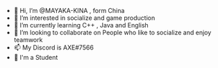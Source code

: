 - 👋 Hi, I’m @MAYAKA-KINA , form China
- 👀 I’m interested in socialize and game production
- 🌱 I’m currently learning C++ , Java and English
- 💞️ I’m looking to collaborate on People who like to socialize and enjoy teamwork
- 📫 My  Discord is AXE#7566
- 💼 I'm a Student

<!---
MAYAKA-KINA/MAYAKA-KINA is a ✨ special ✨ repository because its `README.md` (this file) appears on your GitHub profile.
You can click the Preview link to take a look at your changes.
--->
